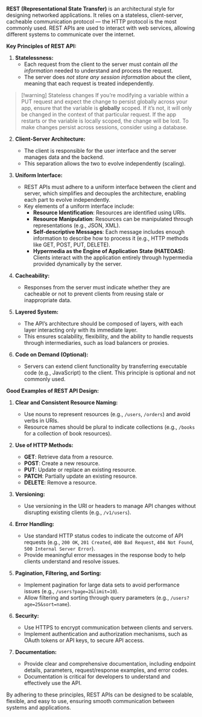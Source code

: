 **REST (Representational State Transfer)** is an architectural style for designing networked applications. It relies on a stateless, client-server, cacheable communication protocol — the HTTP protocol is the most commonly used. REST APIs are used to interact with web services, allowing different systems to communicate over the internet.

**Key Principles of REST API:**

1. **Statelessness:**
   - Each request from the client to the server must contain *all the information* needed to understand and process the request.
   - The server does *not store any session information* about the client, meaning that each request is treated independently.

> [!warning] Stateless changes
> If you’re modifying a variable within a PUT request and expect the change to persist globally across your app, ensure that the variable is **globally** scoped. If it’s not, it will only be changed in the context of that particular request. If the app restarts or the variable is locally scoped, the change will be lost. To make changes persist across sessions, consider using a database.

2. **Client-Server Architecture:**
   - The client is responsible for the user interface and the server manages data and the backend.
   - This separation allows the two to evolve independently (scaling).

3. **Uniform Interface:**
   - REST APIs must adhere to a uniform interface between the client and server, which simplifies and decouples the architecture, enabling each part to evolve independently.
   - Key elements of a uniform interface include:
     - **Resource Identification**: Resources are identified using URIs.
     - **Resource Manipulation**: Resources can be manipulated through representations (e.g., JSON, XML).
     - **Self-descriptive Messages**: Each message includes enough information to describe how to process it (e.g., HTTP methods like GET, POST, PUT, DELETE).
     - **Hypermedia as the Engine of Application State (HATEOAS)**: Clients interact with the application entirely through hypermedia provided dynamically by the server.

4. **Cacheability:**
   - Responses from the server must indicate whether they are cacheable or not to prevent clients from reusing stale or inappropriate data.

5. **Layered System:**
   - The API’s architecture should be composed of layers, with each layer interacting only with its immediate layer.
   - This ensures scalability, flexibility, and the ability to handle requests through intermediaries, such as load balancers or proxies.

6. **Code on Demand (Optional):**
   - Servers can extend client functionality by transferring executable code (e.g., JavaScript) to the client. This principle is optional and not commonly used.

**Good Examples of REST API Design:**

1. **Clear and Consistent Resource Naming:**
   - Use nouns to represent resources (e.g., `/users`, `/orders`) and avoid verbs in URIs.
   - Resource names should be plural to indicate collections (e.g., `/books` for a collection of book resources).

2. **Use of HTTP Methods:**
   - **GET**: Retrieve data from a resource.
   - **POST**: Create a new resource.
   - **PUT**: Update or replace an existing resource.
   - **PATCH**: Partially update an existing resource.
   - **DELETE**: Remove a resource.

3. **Versioning:**
   - Use versioning in the URI or headers to manage API changes without disrupting existing clients (e.g., `/v1/users`).

4. **Error Handling:**
   - Use standard HTTP status codes to indicate the outcome of API requests (e.g., `200 OK`, `201 Created`, `400 Bad Request`, `404 Not Found`, `500 Internal Server Error`).
   - Provide meaningful error messages in the response body to help clients understand and resolve issues.

5. **Pagination, Filtering, and Sorting:**
   - Implement pagination for large data sets to avoid performance issues (e.g., `/users?page=2&limit=10`).
   - Allow filtering and sorting through query parameters (e.g., `/users?age=25&sort=name`).

6. **Security:**
   - Use HTTPS to encrypt communication between clients and servers.
   - Implement authentication and authorization mechanisms, such as OAuth tokens or API keys, to secure API access.

7. **Documentation:**
   - Provide clear and comprehensive documentation, including endpoint details, parameters, request/response examples, and error codes.
   - Documentation is critical for developers to understand and effectively use the API.

By adhering to these principles, REST APIs can be designed to be scalable, flexible, and easy to use, ensuring smooth communication between systems and applications.